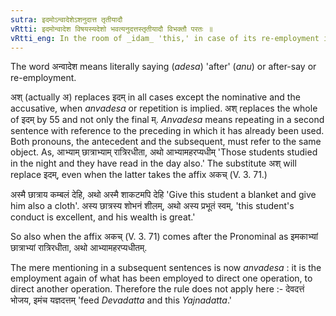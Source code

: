 ```yaml
---
sutra: इदमोऽन्वादेशेऽशनुदात्त तृतीयादौ
vRtti: इदमोन्वादेश विषयस्यदेशो भवत्यनुदत्तस्तृतीयादौ विभक्तौ परतः ॥
vRtti_eng: In the room of _idam_ 'this,' in case of its re-employment in a subsequent member of the same sentence and referring to the same thing (_anvadesa_) there is the substitution of _as_ which is _anudatta_ i. e., gravely accented, when the third case-affix and the rest follow.
---
```

The word अन्वादेश means literally saying (_adesa_) 'after' (_anu_) or after-say or re-employment.

अश् (actually अ) replaces इदम् in all cases except the nominative and the accusative, when _anvadesa_ or repetition is implied. अश् replaces the whole of इदम् by 55 and not only the final म्. _Anvadesa_ means repeating in a second sentence with reference to the preceding in which it has already been used. Both pronouns, the antecedent and the subsequent, must refer to the same object. As, आभ्याम् छात्राभ्याम् रात्रिरधीता, अथो आभ्यामहरप्यधीम् 'Those students studied in the night and they have read in the day also.' The substitute अश् will replace इदम्, even when the latter takes the affix अकच् (V. 3. 71.)

अस्मै छात्राय कम्बलं देहि, अथो अस्मै शाकटमपि देहि 'Give this student a blanket and give him also a cloth'. अस्य छात्रस्य शोभनं शीलम्, अथो अस्य प्रभूतं स्वम्, 'this student's conduct is excellent, and his wealth is great.'

So also when the affix अकच् (V. 3. 71) comes after the Pronominal as इमकाभ्यां छात्राभ्यां रात्रिरधीता, अथो आभ्यामहरप्यधीतम्.

The mere mentioning in a subsequent sentences is now _anvadesa_ : it is the employment again of what has been employed to direct one operation, to direct another operation. Therefore the rule does not apply here :- देवदत्तं भोजय, इमंच यज्ञदत्तम्  'feed _Devadatta_ and this _Yajnadatta_.'
